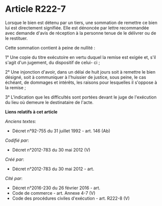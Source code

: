 # Article R222-7

Lorsque le bien est détenu par un tiers, une sommation de remettre ce bien lui est directement signifiée. Elle est dénoncée
par lettre recommandée avec demande d'avis de réception à la personne tenue de le délivrer ou de le restituer.

Cette sommation contient à peine de nullité :

1° Une copie du titre exécutoire en vertu duquel la remise est exigée et, s'il s'agit d'un jugement, du dispositif de celui-
ci ;

2° Une injonction d'avoir, dans un délai de huit jours soit à remettre le bien désigné, soit à communiquer à l'huissier de
justice, sous peine, le cas échéant, de dommages et intérêts, les raisons pour lesquelles il s'oppose à la remise ;

3° L'indication que les difficultés sont portées devant le juge de l'exécution du lieu où demeure le destinataire de l'acte.

**Liens relatifs à cet article**

_Anciens textes_:

  - Décret n°92-755 du 31 juillet 1992 - art. 146 (Ab)

_Codifié par_:

  - Décret n°2012-783 du 30 mai 2012 (V)

_Créé par_:

  - Décret n°2012-783 du 30 mai 2012 - art.

_Cité par_:

  - Décret n°2016-230 du 26 février 2016 - art.
  - Code de commerce - art. Annexe 4-7 (V)
  - Code des procédures civiles d'exécution - art. R222-8 (V)
